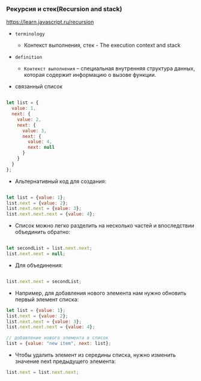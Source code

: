 ### Рекурсия и стек(Recursion and stack)

https://learn.javascript.ru/recursion

- `terminology`
    - Контекст выполнения, стек - The execution context and stack

- `definition`
    - `Контекст выполнения` – специальная внутренняя структура данных, которая содержит информацию о вызове функции.


- связанный список

```js

let list = {
  value: 1,
  next: {
    value: 2,
    next: {
      value: 3,
      next: {
        value: 4,
        next: null
      }
    }
  }
};

```

- Альтернативный код для создания:

```js

let list = {value: 1};
list.next = {value: 2};
list.next.next = {value: 3};
list.next.next.next = {value: 4};

```

- Список можно легко разделить на несколько частей и впоследствии объединить обратно:

```js

let secondList = list.next.next;
list.next.next = null;
```

- Для объединения:

```js

list.next.next = secondList;

```

- Например, для добавления нового элемента нам нужно обновить первый элемент списка:

```js
let list = {value: 1};
list.next = {value: 2};
list.next.next = {value: 3};
list.next.next.next = {value: 4};

// добавление нового элемента в список
list = {value: "new item", next: list};
```

- Чтобы удалить элемент из середины списка, нужно изменить значение next предыдущего элемента:

```js
list.next = list.next.next;
```
